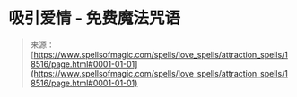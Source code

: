 <!--yml

category: 未分类

date: 2024-06-12 19:00:08

-->

# 吸引爱情 - 免费魔法咒语

> 来源：[https://www.spellsofmagic.com/spells/love_spells/attraction_spells/18516/page.html#0001-01-01](https://www.spellsofmagic.com/spells/love_spells/attraction_spells/18516/page.html#0001-01-01)

